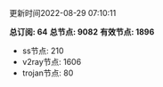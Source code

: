 更新时间2022-08-29 07:10:11

**总订阅: 64**
**总节点: 9082**
**有效节点: 1896**
- ss节点: 210
- v2ray节点: 1606
- trojan节点: 80
